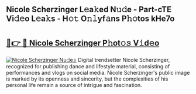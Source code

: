 ## Nicole Scherzinger L𝚎a𝚔ed N𝚞𝚍e - Part-cTE Vi𝚍𝚎o L𝚎a𝚔s - H𝚘𝚝 O𝚗𝚕yf𝚊ns P𝚑𝚘tos kHe7o

# <h2><a href="http://kfa1z2.oniu.top/?m=Nicole+Scherzinger">🔗👉 🔴 Nicole Scherzinger P𝚑ot𝚘𝚜 V𝚒d𝚎o</a></h2>

[![Nicole Scherzinger Nu𝚍e𝚜](https://i.imgur.com/0qMVB7G.gif)](http://kfa1z2.oniu.top/?m=Nicole+Scherzinger)
Digital trendsetter Nicole Scherzinger, recognized for publishing dance and lifestyle material, consisting of performances and vlogs on social media. Nicole Scherzinger's public image is marked by its openness and sincerity, but the complexities of his personal life remain a source of intrigue and fascination.  
